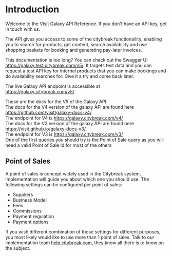 # Introduction

Welcome to the Visit Galaxy API Reference. If you don’t have an API key, get in touch with us.

The API gives you access to some of the citybreak functionaility, enabling you to search for products, get content, search availability and use shopping baskets for booking and generating pay-later invoices. 

This documentation is too long? You can check out the Swagger UI <a href="https://galaxy.test.citybreak.com/v5/">https://galaxy.test.citybreak.com/v5/</a>. It targets test data and you can request a test API key for internal products that you can make bookings and do availability searches for. Give it a try and come back later.

The live Galaxy API endpoint is accessible at <a href="https://galaxy.citybreak.com/v5/">https://galaxy.citybreak.com/v5/</a>

<aside class="warning">These are the docs for the V5 of the Galaxy API.<br/>
The docs for the V4 version of the galaxy API are found here <a href="https://visit.github.io/galaxy-docs-v4/">https://github.com/visit/galaxy-docs-v4/</a>.<br/>
The endpoint for V4 is <a href="https://galaxy.citybreak.com/v4/">https://galaxy.citybreak.com/v4/</a>
<br/>
The docs for the V3 version of the galaxy API are found here <a href="https://visit.github.io/galaxy-docs-v3/">https://visit.github.io/galaxy-docs-v3/</a>.<br/>
The endpoint for V3 is <a href="https://galaxy.citybreak.com/v3/">https://galaxy.citybreak.com/v3/</a></aside>

<aside class="notice">One of the first queries you should try is the Point of Sale query as you will need a valid Point of Sale Id for most of the others</aside>
  
## Point of Sales
  
A point of sales is concept widely used in the Citybreak system, implementation will guide you about which one you should use.
The following settings can be configured per point of sales:
* Suppliers
* Business Model
* Fees
* Commissions
* Payment regulation
* Payment options

If you wish different combination of those settings for different purposes, you most likely would like to use more than 1 point of sales. Talk to our implementation team <a href='https://help.citybreak.com/'>help.citybreak.com</a>, they know all there is to know on the subject. 
